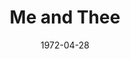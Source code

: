 ---
title: Me and Thee
date: 1972-04-28
closing_date: 1972-05-13
layout: productions
featured_image: 
image_caption:
image_credit:
playbill:
category:
Theatre: Theatre Jacksonville
Venue: Little Theatre
cast:
  Alice Carter: Sabina Meyer
  Paul Carter: Bill Harriman
  Roger Carter: Don Powell
  Dr. Grant Reeves: Roby Robson
  Lela: Betty Green
  Meter Maid: Terry McIntire
crew:
  Director: Robert Knowles
  Scene Design: Hal Henderson
  Stage Manager: Steve Kawabata
  Lighting: Bill Weir
  Sound: Sara Jo Weir
  Properties:
    - Katie Raven
    - Karen Wakefield
    - Vivienne Winemiller
    - Margaret Winstead
  Stage Crew:
    - Doug Thomas
    - Bill Merwin
  Set Construction:
    - Doug Chinchester
    - Bert Covert
    - Lara Johnson
    - Steve Kawabata
    - Marcia Patch
    - Philip Scott-Smith
    - Katie Raven
    - Sara Jo Weir
orchestra:
external_links:
---